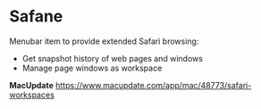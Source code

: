 # Safane

Menubar item to provide extended Safari browsing:
- Get snapshot history of web pages and windows
- Manage page windows as workspace

**MacUpdate**
https://www.macupdate.com/app/mac/48773/safari-workspaces
